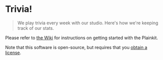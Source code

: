 # Trivia!

> We play trivia every week with our studio. Here's how we're keeping track of our stats.

Please refer to [the Wiki](https://github.com/AugustMiller/plainkit/wiki) for instructions on getting started with the Plainkit.

Note that this software is open-source, but requires that you [obtain a license](https://github.com/AugustMiller/plainkit/wiki/Legal).
